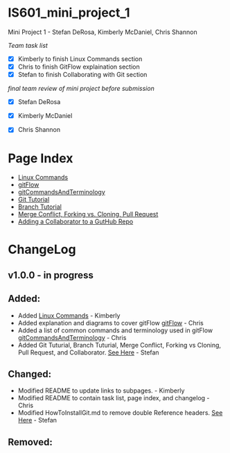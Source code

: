 # IS601_mini_project_1
Mini Project 1 - Stefan DeRosa, Kimberly McDaniel, Chris Shannon

*Team task list*
- [X] Kimberly to finish Linux Commands section
- [X] Chris to finish GitFlow explaination section
- [X] Stefan to finish Collaborating with Git section

*final team review of mini project before submission*
- [X] Stefan DeRosa
- [X] Kimberly McDaniel
- [X] Chris Shannon


# Page Index
* [Linux Commands](/Kimberly/Vi.md)
* [gitFlow](/Chris/gitFlow.md)
* [gitCommandsAndTerminology](/Chris/gitCommandsAndTerminology.md)
* [Git Tutorial](https://github.com/cshannon-mdsol/IS601_mini_project_1/blob/master/Stefan/HowToInstallGit.md)
* [Branch Tutorial](https://github.com/cshannon-mdsol/IS601_mini_project_1/blob/master/Stefan/Branch.md)
* [Merge Conflict, Forking vs. Cloning, Pull Request](https://github.com/cshannon-mdsol/IS601_mini_project_1/blob/master/Stefan/Merge.md)
* [Adding a Collaborator to a GutHub Repo](https://github.com/cshannon-mdsol/IS601_mini_project_1/blob/master/Stefan/Collaborator.md)

# ChangeLog

## v1.0.0 - in progress

## Added:

* Added [Linux Commands](/Kimberly/Vi.md) - Kimberly
* Added explanation and diagrams to cover gitFlow [gitFlow](/Chris/gitFlow.md) - Chris 
* Added a list of common commands and terminology used in gitFlow [gitCommandsAndTerminology](/Chris/gitCommandsAndTerminology.md) - Chris 
* Added Git Tuturial, Branch Tuturial, Merge Conflict, Forking vs Cloning, Pull Request, and Collaborator. [See Here](https://github.com/cshannon-mdsol/IS601_mini_project_1/tree/master/Stefan) - Stefan

## Changed:

* Modified README to update links to subpages. - Kimberly
* Modified README to contain task list, page index, and changelog - Chris
* Modified HowToInstallGit.md to remove double Reference headers. [See Here](https://github.com/cshannon-mdsol/IS601_mini_project_1/commit/e9bfe61f5a98196fb12b2249e3d1d66a4934f9bd)  - Stefan

## Removed:
